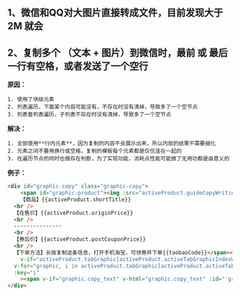 ## 1、微信和QQ对大图片直接转成文件，目前发现大于 2M 就会

## 2、复制多个 （文本 + 图片）到微信时，最前 或 最后一行有空格，或者发送了一个空行

**原因：**

	1. 使用了块级元素
	2. 列表遍历，下面某个内容可能没有，不存在时没有清掉，导致多了一个空节点
	3. 列表套列表遍历，子列表不存在时没有清掉，导致多了一个空节点

**解决：**

	1. 全部使用**行内元素**，因为复制的内容不会展示出来，所以内部的结果不需要细化
	2. 元素之间不要用换行或空格，复制的模板每个元素都是仅仅连在一起的
	3. 在遍历节点的同时也做存在判断，为了实现功能，消耗点性能可能做了无用功都是由意义的

**例子：**

```html
<div id="graphic-copy" class="graphic-copy">
	<span id="graphic-product"><img :src="activeProduct.guideCopyWritingImg" alt="" />
	【商品】{{activeProduct.shortTitle}}
  <br />
  【在售价】{{activeProduct.originPrice}}
  <br />
  ---------------
  <br />
  【券后价】{{activeProduct.postCouponPrice}}
  <br />
  【下单方法】长按复制这条信息，打开手机淘宝，可领券并下单{{taobaoCode}}</span><span
	v-if="activeProduct.tabGraphic[activeProduct.activeTabGraphicIndexWithShowAll].data.length > 0"
  v-for="graphic, i in activeProduct.tabGraphic[activeProduct.activeTabGraphicIndexWithShowAll].data"
  :key="i"
	><span v-if="graphic.copy_text" v-html="graphic.copy_text" :id="'graphic-desc' + i"></span><img v-if="graphic.image && graphic.image.length > 0" v-for="imageObj, imageIndex in graphic.image" :key="imageIndex" :src="imageObj.data" alt="" /></span>
</div>
```
